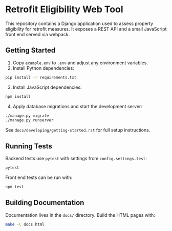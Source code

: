 # Retrofit Eligibility Web Tool

This repository contains a Django application used to assess property eligibility for retrofit measures. It exposes a REST API and a small JavaScript front end served via webpack.

## Getting Started

1. Copy `example.env` to `.env` and adjust any environment variables.
2. Install Python dependencies:

```bash
pip install -r requirements.txt
```

3. Install JavaScript dependencies:

```bash
npm install
```

4. Apply database migrations and start the development server:

```bash
./manage.py migrate
./manage.py runserver
```

See `docs/developing/getting-started.rst` for full setup instructions.

## Running Tests

Backend tests use `pytest` with settings from `config.settings.test`:

```bash
pytest
```

Front end tests can be run with:

```bash
npm test
```

## Building Documentation

Documentation lives in the `docs/` directory. Build the HTML pages with:

```bash
make -C docs html
```


